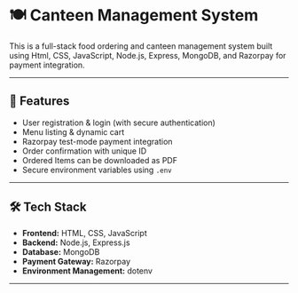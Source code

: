 # 🍽️ Canteen Management System

This is a full-stack food ordering and canteen management system built using Html, CSS, JavaScript, Node.js, Express, MongoDB, and Razorpay for payment integration.

---

## 🚀 Features

- User registration & login (with secure authentication)
- Menu listing & dynamic cart
- Razorpay test-mode payment integration
- Order confirmation with unique ID
- Ordered Items can be downloaded as PDF
- Secure environment variables using `.env`

---

## 🛠️ Tech Stack

- **Frontend:** HTML, CSS, JavaScript 
- **Backend:** Node.js, Express.js
- **Database:** MongoDB 
- **Payment Gateway:** Razorpay
- **Environment Management:** dotenv

---

